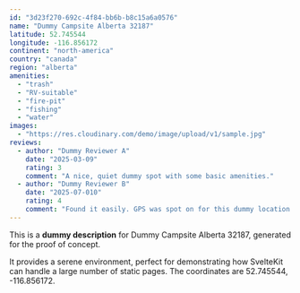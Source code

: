 ```yaml
---
id: "3d23f270-692c-4f84-bb6b-b8c15a6a0576"
name: "Dummy Campsite Alberta 32187"
latitude: 52.745544
longitude: -116.856172
continent: "north-america"
country: "canada"
region: "alberta"
amenities:
  - "trash"
  - "RV-suitable"
  - "fire-pit"
  - "fishing"
  - "water"
images:
  - "https://res.cloudinary.com/demo/image/upload/v1/sample.jpg"
reviews:
  - author: "Dummy Reviewer A"
    date: "2025-03-09"
    rating: 3
    comment: "A nice, quiet dummy spot with some basic amenities."
  - author: "Dummy Reviewer B"
    date: "2025-07-010"
    rating: 4
    comment: "Found it easily. GPS was spot on for this dummy location."
---
```


This is a **dummy description** for Dummy Campsite Alberta 32187, generated for the proof of concept.

It provides a serene environment, perfect for demonstrating how SvelteKit can handle a large number of static pages. The coordinates are 52.745544, -116.856172.
